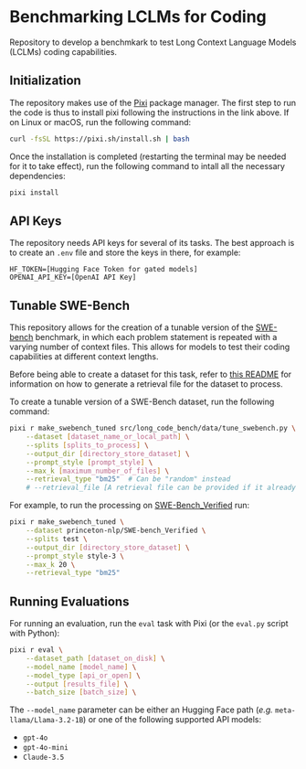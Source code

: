 # Benchmarking LCLMs for Coding

Repository to develop a benchmkark to test Long Context Language Models (LCLMs) coding capabilities.

## Initialization

The repository makes use of the [Pixi](https://prefix.dev/) package manager. The first step to run the code is thus to install pixi following the instructions in the link above. If on Linux or macOS, run the following command:

```bash
curl -fsSL https://pixi.sh/install.sh | bash
```

Once the installation is completed (restarting the terminal may be needed for it to take effect), run the following command to intall all the necessary dependencies:

```bash
pixi install
```

## API Keys

The repository needs API keys for several of its tasks. The best approach is to create an `.env` file and store the keys in there, for example:

```.env
HF_TOKEN=[Hugging Face Token for gated models]
OPENAI_API_KEY=[OpenAI API Key]
```

## Tunable SWE-Bench

This repository allows for the creation of a tunable version of the [SWE-bench](https://www.swebench.com/) benchmark, in which each problem statement is repeated with a varying number of context files. This allows for models to test their coding capabilities at different context lengths.

Before being able to create a dataset for this task, refer to [this README](src/swe_bench/swebench/inference/make_datasets/README.md) for information on how to generate a retrieval file for the dataset to process.

To create a tunable version of a SWE-Bench dataset, run the following command:

```bash
pixi r make_swebench_tuned src/long_code_bench/data/tune_swebench.py \
	--dataset [dataset_name_or_local_path] \
	--splits [splits_to_process] \
	--output_dir [directory_store_dataset] \
	--prompt_style [prompt_style] \
	--max_k [maximum_number_of_files] \
	--retrieval_type "bm25"  # Can be "random" instead
	# --retrieval_file [A retrieval file can be provided if it already exists]
```

For example, to run the processing on [SWE-Bench_Verified](https://huggingface.co/datasets/princeton-nlp/SWE-bench_Verified) run:

```bash
pixi r make_swebench_tuned \
	--dataset princeton-nlp/SWE-bench_Verified \
	--splits test \
	--output_dir [directory_store_dataset] \
	--prompt_style style-3 \
	--max_k 20 \
	--retrieval_type "bm25"
```

## Running Evaluations

For running an evaluation, run the `eval` task with Pixi (or the `eval.py` script with Python):

```bash
pixi r eval \
	--dataset_path [dataset_on_disk] \
	--model_name [model_name] \
	--model_type [api_or_open] \
	--output [results_file] \
	--batch_size [batch_size] \
```

The `--model_name` parameter can be either an Hugging Face path (_e.g._ `meta-llama/Llama-3.2-1B`) or one of the following supported API models:
* `gpt-4o`
* `gpt-4o-mini`
* `Claude-3.5`
